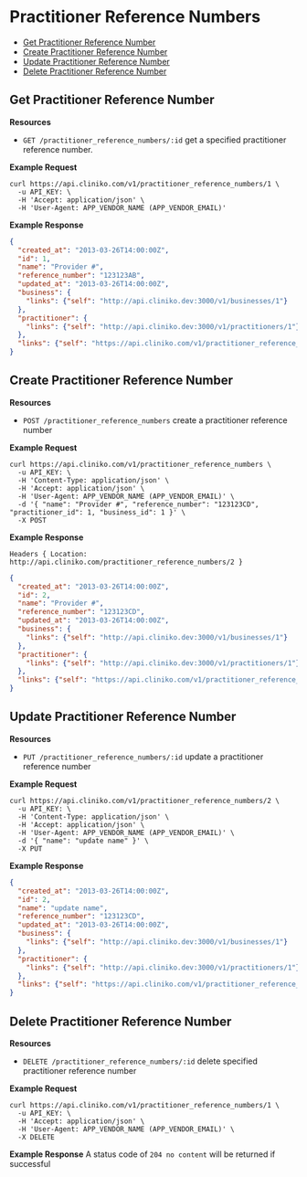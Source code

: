 Practitioner Reference Numbers
============
* [Get Practitioner Reference Number](#get-practitioner-reference-number "This will return a specified practitioner reference number.")
* [Create Practitioner Reference Number](#create-practitioner-reference-number "This will create a practitioner reference number.")
* [Update Practitioner Reference Number](#update-practitioner-reference-number "This will update a practitioner reference number.")
* [Delete Practitioner Reference Number](#delete-practitioner-reference-number "This will delete a practitioner reference number.")

Get Practitioner Reference Number
------------

**Resources**
* ```GET /practitioner_reference_numbers/:id``` get a specified practitioner reference number.

**Example Request**
```shell
curl https://api.cliniko.com/v1/practitioner_reference_numbers/1 \
  -u API_KEY: \
  -H 'Accept: application/json' \
  -H 'User-Agent: APP_VENDOR_NAME (APP_VENDOR_EMAIL)'
```

**Example Response**
```json
{
  "created_at": "2013-03-26T14:00:00Z",
  "id": 1,
  "name": "Provider #",
  "reference_number": "123123AB",
  "updated_at": "2013-03-26T14:00:00Z",
  "business": {
    "links": {"self": "http://api.cliniko.dev:3000/v1/businesses/1"}
  },
  "practitioner": {
    "links": {"self": "http://api.cliniko.dev:3000/v1/practitioners/1"}
  },
  "links": {"self": "https://api.cliniko.com/v1/practitioner_reference_numbers/1"}
}
```

Create Practitioner Reference Number
----------------

**Resources**
* ```POST /practitioner_reference_numbers``` create a practitioner reference number

**Example Request**
```shell
curl https://api.cliniko.com/v1/practitioner_reference_numbers \
  -u API_KEY: \
  -H 'Content-Type: application/json' \
  -H 'Accept: application/json' \
  -H 'User-Agent: APP_VENDOR_NAME (APP_VENDOR_EMAIL)' \
  -d '{ "name": "Provider #", "reference_number": "123123CD", "practitioner_id": 1, "business_id": 1 }' \
  -X POST
```
**Example Response**
```
Headers { Location: http://api.cliniko.com/practitioner_reference_numbers/2 }
```
```json
{
  "created_at": "2013-03-26T14:00:00Z",
  "id": 2,
  "name": "Provider #",
  "reference_number": "123123CD",
  "updated_at": "2013-03-26T14:00:00Z",
  "business": {
    "links": {"self": "http://api.cliniko.dev:3000/v1/businesses/1"}
  },
  "practitioner": {
    "links": {"self": "http://api.cliniko.dev:3000/v1/practitioners/1"}
  },
  "links": {"self": "https://api.cliniko.com/v1/practitioner_reference_numbers/2"}
}
```

Update Practitioner Reference Number
----------------

**Resources**
* ```PUT /practitioner_reference_numbers/:id``` update a practitioner reference number

**Example Request**
```shell
curl https://api.cliniko.com/v1/practitioner_reference_numbers/2 \
  -u API_KEY: \
  -H 'Content-Type: application/json' \
  -H 'Accept: application/json' \
  -H 'User-Agent: APP_VENDOR_NAME (APP_VENDOR_EMAIL)' \
  -d '{ "name": "update name" }' \
  -X PUT
```
**Example Response**
```json
{
  "created_at": "2013-03-26T14:00:00Z",
  "id": 2,
  "name": "update name",
  "reference_number": "123123CD",
  "updated_at": "2013-03-26T14:00:00Z",
  "business": {
    "links": {"self": "http://api.cliniko.dev:3000/v1/businesses/1"}
  },
  "practitioner": {
    "links": {"self": "http://api.cliniko.dev:3000/v1/practitioners/1"}
  },
  "links": {"self": "https://api.cliniko.com/v1/practitioner_reference_numbers/2"}
}
```

Delete Practitioner Reference Number
----------------

**Resources**
* ```DELETE /practitioner_reference_numbers/:id``` delete specified practitioner reference number

**Example Request**
```shell
curl https://api.cliniko.com/v1/practitioner_reference_numbers/1 \
  -u API_KEY: \
  -H 'Accept: application/json' \
  -H 'User-Agent: APP_VENDOR_NAME (APP_VENDOR_EMAIL)' \
  -X DELETE
```
**Example Response**
A status code of `204 no content` will be returned if successful
